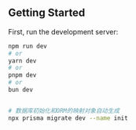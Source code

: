
## Getting Started

First, run the development server:

```bash
npm run dev
# or
yarn dev
# or
pnpm dev
# or
bun dev


# 数据库初始化和ORM的映射对象自动生成
npx prisma migrate dev --name init
```
